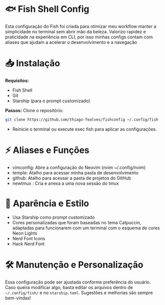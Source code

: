 # 🐟 Fish Shell Config

Esta configuração do Fish foi criada para otimizar meu workflow manter a simplicidade no terminal sem abrir mão da beleza. Valorizo rapidez e praticidade na experiência em CLI, por isso minhas configs contam com aliases que ajudam a acelerar o desenvolvimento e a navegação

# 📥 Instalação

**Requisitos:**
- Fish Shell
- Git
- Starship (para o prompt customizado)

**Passos:**
Clone o repositório:
```sh
git clone https://github.com/thiago-fealves/fishconfig ~/.config/fish
```
- Reinicie o terminal ou execute exec fish para aplicar as configurações.

# ⚡ Aliases e Funções

- vimconfig: Abre a configuração do Neovim (nvim ~/.config/nvim)
- temple: Atalho para acessar minha pasta de desenvolvimento
- github: Atalho para acessar a pasta de projetos do GitHub
- newtmux <nome>: Cria e anexa a uma nova sessão do tmux

# 🚀 Aparência e Estilo
- Usa Starship como prompt customizado
- Cores personalizadas que foram baseadas no tema Catpuccin, adaptadas para funcionarem com um terminal com o esquema de cores Neon Lights
- Nerd Font Icons
- Hack Nerd Font

# 🛠 Manutenção e Personalização

Essa configuração pode ser ajustada conforme preferência do usuário. Caso queira modificar algo, basta editar os arquivos dentro de `~/.config/fish/` e no `starship.toml`. Sugestões e melhorias são sempre bem-vindas!
